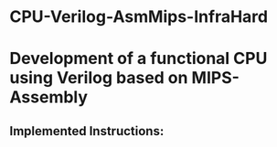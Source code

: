 # CPU-Verilog-AsmMips-InfraHard
# Development of a functional CPU using Verilog based on MIPS-Assembly

## Implemented Instructions:

